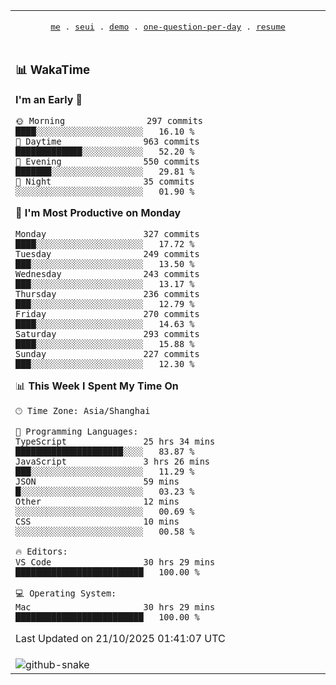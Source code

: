 
<div align="center">

<table>
<tr><td>
  <p align="center">
  <samp>
    <a href="https://github.com/seaeam/seaeam">me</a> .
    <a href="https://github.com/SeaMmMm/se-element">seui</a> .
    <a href="https://github.com/seaeam/project-demo">demo</a> .
    <a href="https://github.com/506-FETL/one-question-per-day">one-question-per-day</a> .
    <a href="https://github.com/506-FETL/resume">resume</a>
    
  </samp>
    </p>
</td></tr>

<tr><td>

### 📊 WakaTime

<!--START_SECTION:waka-->
**I'm an Early 🐤** 

```text
🌞 Morning                297 commits         ████░░░░░░░░░░░░░░░░░░░░░   16.10 % 
🌆 Daytime                963 commits         █████████████░░░░░░░░░░░░   52.20 % 
🌃 Evening                550 commits         ███████░░░░░░░░░░░░░░░░░░   29.81 % 
🌙 Night                  35 commits          ░░░░░░░░░░░░░░░░░░░░░░░░░   01.90 % 
```
📅 **I'm Most Productive on Monday** 

```text
Monday                   327 commits         ████░░░░░░░░░░░░░░░░░░░░░   17.72 % 
Tuesday                  249 commits         ███░░░░░░░░░░░░░░░░░░░░░░   13.50 % 
Wednesday                243 commits         ███░░░░░░░░░░░░░░░░░░░░░░   13.17 % 
Thursday                 236 commits         ███░░░░░░░░░░░░░░░░░░░░░░   12.79 % 
Friday                   270 commits         ████░░░░░░░░░░░░░░░░░░░░░   14.63 % 
Saturday                 293 commits         ████░░░░░░░░░░░░░░░░░░░░░   15.88 % 
Sunday                   227 commits         ███░░░░░░░░░░░░░░░░░░░░░░   12.30 % 
```


📊 **This Week I Spent My Time On** 

```text
🕑︎ Time Zone: Asia/Shanghai

💬 Programming Languages: 
TypeScript               25 hrs 34 mins      █████████████████████░░░░   83.87 % 
JavaScript               3 hrs 26 mins       ███░░░░░░░░░░░░░░░░░░░░░░   11.29 % 
JSON                     59 mins             █░░░░░░░░░░░░░░░░░░░░░░░░   03.23 % 
Other                    12 mins             ░░░░░░░░░░░░░░░░░░░░░░░░░   00.69 % 
CSS                      10 mins             ░░░░░░░░░░░░░░░░░░░░░░░░░   00.58 % 

🔥 Editors: 
VS Code                  30 hrs 29 mins      █████████████████████████   100.00 % 

💻 Operating System: 
Mac                      30 hrs 29 mins      █████████████████████████   100.00 % 
```


 Last Updated on 21/10/2025 01:41:07 UTC
<!--END_SECTION:waka-->
</td></tr>

<tr><td>
  <img alt="github-snake" src="profile-snake-contrib/github-user-contribution.svg"/>
</td></tr>

</table>
